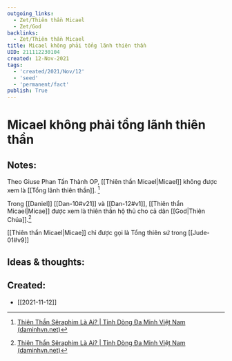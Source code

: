 ```yaml
---
outgoing_links:
  - Zet/Thiên thần Micael
  - Zet/God
backlinks:
  - Zet/Thiên thần Micael
title: Micael không phải tổng lãnh thiên thần
UID: 211112230104
created: 12-Nov-2021
tags:
  - 'created/2021/Nov/12'
  - 'seed'
  - 'permanent/fact'
publish: True
---
```

# Micael không phải tổng lãnh thiên thần

## Notes:
Theo Giuse Phan Tấn Thành OP, [[Thiên thần Micael|Micael]] không được xem là [[Tổng lãnh thiên thần]]. [^daminh]

Trong [[Daniel]] [[Dan-10#v21]] và [[Dan-12#v1]], [[Thiên thần Micael|Micae]] được xem là thiên thần hộ thủ cho cả dân [[God|Thiên Chúa]].[^daminh]

[[Thiên thần Micael|Micae]] chỉ được gọi là Tổng thiên sứ trong [[Jude-01#v9]]

## Ideas & thoughts:

[^daminh]: [Thiên Thần Sêraphim Là Ai? | Tỉnh Dòng Đa Minh Việt Nam (daminhvn.net)](http://daminhvn.net/hieu-de-song-duc-tin/thien-than-seraphim-la-ai-3318.html)


## Created:
- [[2021-11-12]]

